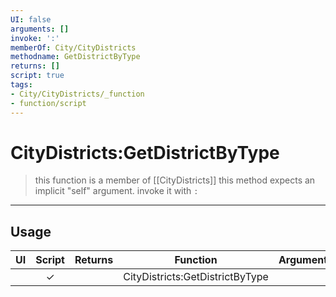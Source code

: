 ```yaml
---
UI: false
arguments: []
invoke: ':'
memberOf: City/CityDistricts
methodname: GetDistrictByType
returns: []
script: true
tags:
- City/CityDistricts/_function
- function/script
---
```

# CityDistricts:GetDistrictByType
> this function is a member of [[CityDistricts]]
> this method expects an implicit "self" argument. invoke it with `:`
-----
## Usage
|  UI | Script | Returns | Function | Arguments |
|:---:|:------:|-------:|:--------:|:---------|
| |✓||CityDistricts:GetDistrictByType||
